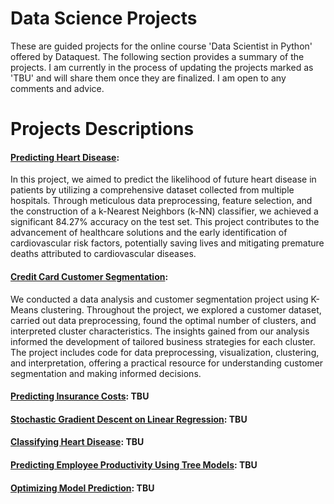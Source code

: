 # Data Science Projects
These are guided projects for the online course 'Data Scientist in Python' offered by Dataquest. The following section provides a summary of the projects. I am currently in the process of updating the projects marked as 'TBU' and will share them once they are finalized. I am open to any comments and advice.

# Projects Descriptions
#### [Predicting Heart Disease](https://github.com/lj023/Projects/blob/main/Predicting%20Heart%20Disease/Predicting%20Heart%20Disease.ipynb):
In this project, we aimed to predict the likelihood of future heart disease in patients by utilizing a comprehensive dataset collected from multiple hospitals. Through meticulous data preprocessing, feature selection, and the construction of a k-Nearest Neighbors (k-NN) classifier, we achieved a significant 84.27% accuracy on the test set. This project contributes to the advancement of healthcare solutions and the early identification of cardiovascular risk factors, potentially saving lives and mitigating premature deaths attributed to cardiovascular diseases.
#### [Credit Card Customer Segmentation](https://github.com/lj023/Projects/tree/main/Credit%20Card%20Customer%20Segmentation): 
We conducted a data analysis and customer segmentation project using K-Means clustering. Throughout the project, we explored a customer dataset, carried out data preprocessing, found the optimal number of clusters, and interpreted cluster characteristics. The insights gained from our analysis informed the development of tailored business strategies for each cluster. The project includes code for data preprocessing, visualization, clustering, and interpretation, offering a practical resource for understanding customer segmentation and making informed decisions.
#### [Predicting Insurance Costs](https://github.com/lj023/Projects/tree/main/Predicting%20Insurance%20Costs): TBU
#### [Stochastic Gradient Descent on Linear Regression](https://github.com/lj023/Projects/tree/main/Stochastic%20Gradient%20Descent%20on%20Linear%20Regression): TBU
#### [Classifying Heart Disease](https://github.com/lj023/Projects/tree/main/Classifying%20Heart%20Disease): TBU
#### [Predicting Employee Productivity Using Tree Models](https://github.com/lj023/Projects/tree/main/Predicting%20Employee%20Productivity%20Using%20Tree%20Models): TBU
#### [Optimizing Model Prediction](https://github.com/lj023/Projects/tree/main/Optimizing%20Model%20Prediction): TBU
